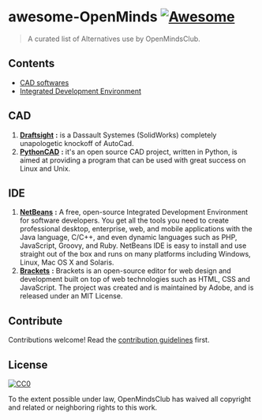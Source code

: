 # awesome-OpenMinds [![Awesome](https://cdn.rawgit.com/sindresorhus/awesome/d7305f38d29fed78fa85652e3a63e154dd8e8829/media/badge.svg)](https://github.com/sindresorhus/awesome)

> A curated list of Alternatives use by OpenMindsClub.


## Contents

- [CAD softwares](#CAD)
- [Integrated Development Environment](#IDE)

## CAD

1.  [**Draftsight**](https://www.3ds.com/fr/produits-et-services/draftsight-cad-software/free-download/) **:** is a Dassault Systemes (SolidWorks) completely unapologetic knockoff of AutoCad.
2.  [**PythonCAD**](https://sourceforge.net/projects/pythoncad/) **:** it's an open source CAD project, written in Python, is aimed at providing a program that can be used with great success on Linux and Unix.

## IDE

1. [**NetBeans**](https://netbeans.org/downloads/) **:** A free, open-source Integrated Development Environment for software developers. You get all the tools you need to create professional desktop, enterprise, web, and mobile applications with the Java language, C/C++, and even dynamic languages such as PHP, JavaScript, Groovy, and Ruby. NetBeans IDE is easy to install and use straight out of the box and runs on many platforms including Windows, Linux, Mac OS X and Solaris.
2. [**Brackets**](http://brackets.io/) **:** Brackets is an open-source editor for web design and development built on top of web technologies such as HTML, CSS and JavaScript. The project was created and is maintained by Adobe, and is released under an MIT License.




## Contribute

Contributions welcome! Read the [contribution guidelines](contributing.md) first.


## License

[![CC0](http://mirrors.creativecommons.org/presskit/buttons/88x31/svg/cc-zero.svg)](http://creativecommons.org/publicdomain/zero/1.0)

To the extent possible under law, OpenMindsClub has waived all copyright and
related or neighboring rights to this work.
